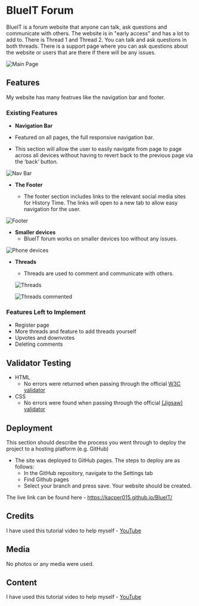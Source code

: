 # BlueIT Forum

BlueIT is a forum website that anyone can talk, ask questions and communicate with others. The website is in "early access" and has a lot to add to. There is Thread 1 and Thread 2. You can talk and ask questions in both threads. There is a support page where you can ask questions about the website or users that are there if there will be any issues. 

![Main Page](https://github.com/Kacper015/BlueIT/blob/0b4bc0c49e061d47479f62e0f7dbac779275383a/Media%20File/BlueIT%20main%20page.png)

## Features

My website has many featrues like the navigation bar and footer.

### Existing Features

- __Navigation Bar__

- Featured on all pages, the full responsive navigation bar.
- This section will allow the user to easily navigate from page to page across all devices without having to revert back to the previous page via the ‘back’ button. 

![Nav Bar](https://github.com/Kacper015/BlueIT/blob/3e754fba5edcc259dd5fbab21171710d537f589e/Media%20File/BlueIT%20navbar%20.png)

- __The Footer__ 

  - The footer section includes links to the relevant social media sites for History Time. The links will open to a new tab to allow easy navigation for the user. 

![Footer](https://github.com/Kacper015/BlueIT/blob/b36a126858c0b57397327be3c7f5cb760be8a831/Media%20File/BlueIT%20footer.png)

- __Smaller devices__ 
    - BlueIT forum works on smaller devices too without any issues. 

![Phone devices](https://github.com/Kacper015/BlueIT/blob/3e754fba5edcc259dd5fbab21171710d537f589e/Media%20File/BlueIT%20phone%20size%20screen.png)

- __Threads__ 
  - Threads are used to comment and communicate with others.
  
  ![Threads](https://github.com/Kacper015/BlueIT/blob/c8c601575f7cb4dc4aae411d17796e7a5e2795ee/Media%20File/BlueIT%20thread%201%20comments.png)
  
  ![Threads commented ](https://github.com/Kacper015/BlueIT/blob/c8c601575f7cb4dc4aae411d17796e7a5e2795ee/Media%20File/BlueIT%20thread%201%20comment%20posted.png)

### Features Left to Implement

- Register page
- More threads and feature to add threads yourself 
- Upvotes and downvotes 
- Deleting comments

## Validator Testing 

- HTML
  - No errors were returned when passing through the official [W3C validator](https://validator.w3.org/nu/?doc=https%3A%2F%2Fkacper015.github.io%2FBlueIT%2F)
- CSS
  - No errors were found when passing through the official [(Jigsaw) validator](https://jigsaw.w3.org/css-validator/validator?uri=https%3A%2F%2Fkacper015.github.io%2FBlueIT%2F&profile=css3svg&usermedium=all&warning=1&vextwarning=&lang=en)

## Deployment

This section should describe the process you went through to deploy the project to a hosting platform (e.g. GitHub) 

- The site was deployed to GitHub pages. The steps to deploy are as follows: 
  - In the GitHub repository, navigate to the Settings tab 
  - Find Github pages
  - Select your branch and press save. Your website should be created. 

The live link can be found here - https://kacper015.github.io/BlueIT/


## Credits

I have used this tutorial video to help myself - [YouTube ](https://youtu.be/Hixx31BX5kY )

## Media
 
No photos or any media were used.

## Content

I have used this tutorial video to help myself - [YouTube ](https://youtu.be/Hixx31BX5kY )


